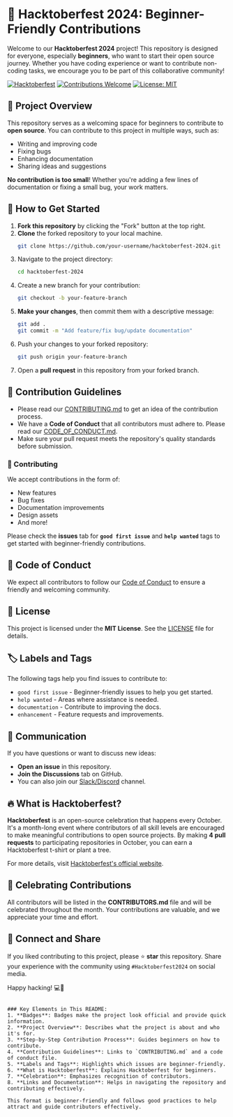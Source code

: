 # 🎃 Hacktoberfest 2024: Beginner-Friendly Contributions

Welcome to our **Hacktoberfest 2024** project! This repository is designed for everyone, especially **beginners**, who want to start their open source journey. Whether you have coding experience or want to contribute non-coding tasks, we encourage you to be part of this collaborative community!

[![Hacktoberfest](https://img.shields.io/badge/Hacktoberfest-2024-orange?style=flat-square&logo=hacktoberfest)](https://hacktoberfest.com)
[![Contributions Welcome](https://img.shields.io/badge/Contributions-Welcome-brightgreen?style=flat-square)](#contributing)
[![License: MIT](https://img.shields.io/badge/License-MIT-blue.svg)](./LICENSE)

## 🎯 Project Overview

This repository serves as a welcoming space for beginners to contribute to **open source**. You can contribute to this project in multiple ways, such as:
- Writing and improving code
- Fixing bugs
- Enhancing documentation
- Sharing ideas and suggestions

**No contribution is too small**! Whether you're adding a few lines of documentation or fixing a small bug, your work matters.

## 🚀 How to Get Started

1. **Fork this repository** by clicking the "Fork" button at the top right.
2. **Clone** the forked repository to your local machine.
   ```bash
   git clone https://github.com/your-username/hacktoberfest-2024.git
   ```
3. Navigate to the project directory:
   ```bash
   cd hacktoberfest-2024
   ```
4. Create a new branch for your contribution:
   ```bash
   git checkout -b your-feature-branch
   ```
5. **Make your changes**, then commit them with a descriptive message:
   ```bash
   git add .
   git commit -m "Add feature/fix bug/update documentation"
   ```
6. Push your changes to your forked repository:
   ```bash
   git push origin your-feature-branch
   ```
7. Open a **pull request** in this repository from your forked branch.

## 🧰 Contribution Guidelines

- Please read our [CONTRIBUTING.md](./CONTRIBUTING.md) to get an idea of the contribution process.
- We have a **Code of Conduct** that all contributors must adhere to. Please read our [CODE_OF_CONDUCT.md](./CODE_OF_CONDUCT.md).
- Make sure your pull request meets the repository's quality standards before submission.
  
### 🤝 Contributing

We accept contributions in the form of:
- New features
- Bug fixes
- Documentation improvements
- Design assets
- And more!

Please check the **issues** tab for **`good first issue`** and **`help wanted`** tags to get started with beginner-friendly contributions.

## 🌟 Code of Conduct

We expect all contributors to follow our [Code of Conduct](./CODE_OF_CONDUCT.md) to ensure a friendly and welcoming community.

## 📝 License

This project is licensed under the **MIT License**. See the [LICENSE](./LICENSE) file for details.

## 🏷️ Labels and Tags

The following tags help you find issues to contribute to:
- `good first issue` - Beginner-friendly issues to help you get started.
- `help wanted` - Areas where assistance is needed.
- `documentation` - Contribute to improving the docs.
- `enhancement` - Feature requests and improvements.

## 💬 Communication

If you have questions or want to discuss new ideas:
- **Open an issue** in this repository.
- **Join the Discussions** tab on GitHub.
- You can also join our [Slack/Discord](#) channel.

## 🔥 What is Hacktoberfest?

**Hacktoberfest** is an open-source celebration that happens every October. It's a month-long event where contributors of all skill levels are encouraged to make meaningful contributions to open source projects. By making **4 pull requests** to participating repositories in October, you can earn a Hacktoberfest t-shirt or plant a tree.

For more details, visit [Hacktoberfest's official website](https://hacktoberfest.com).

## 🎉 Celebrating Contributions

All contributors will be listed in the **CONTRIBUTORS.md** file and will be celebrated throughout the month. Your contributions are valuable, and we appreciate your time and effort.

## 📣 Connect and Share

If you liked contributing to this project, please ⭐ **star** this repository. Share your experience with the community using `#Hacktoberfest2024` on social media.

Happy hacking! 💻🎃
```

### Key Elements in This README:
1. **Badges**: Badges make the project look official and provide quick information.
2. **Project Overview**: Describes what the project is about and who it's for.
3. **Step-by-Step Contribution Process**: Guides beginners on how to contribute.
4. **Contribution Guidelines**: Links to `CONTRIBUTING.md` and a code of conduct file.
5. **Labels and Tags**: Highlights which issues are beginner-friendly.
6. **What is Hacktoberfest**: Explains Hacktoberfest for beginners.
7. **Celebration**: Emphasizes recognition of contributors.
8. **Links and Documentation**: Helps in navigating the repository and contributing effectively.

This format is beginner-friendly and follows good practices to help attract and guide contributors effectively.
